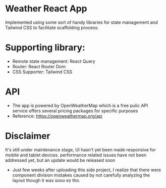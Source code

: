 # Weather React App
Implemented using some sort of handy libraries for state management and Tailwind CSS to facilitate scaffolding process:
# Supporting library:
  - Remote state management: React Query
  - Router: React Router Dom
  - CSS Supporter: Tailwind CSS
# API
  - The app is powered by OpenWeatherMap which is a free pulic API service offers several pricing packages for specific purposes
  - Reference: https://openweathermap.org/api
# Disclaimer
It's still under maintenance stage, UI hasn't yet been made responsive for mobile and tablet devices. performance related issues have not been addressed yet, but an update would be released soon
* Just few weeks after uploading this side project, I realize that there were component division mistakes caused by not carefully analyzing the layout though it was sooo ez tho.
